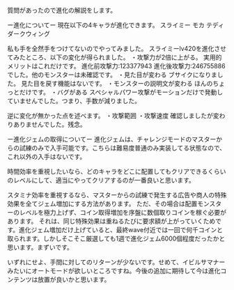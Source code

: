質問があったので進化の解説をします。

ー進化についてー
現在以下の4キャラが進化できます。
スライミー
モカ
テディ
ダークウィング

私も手を全然手をつけてないのでやってみました。
スライミーlv420を進化させてみたところ、以下の変化が得られました。
・攻撃力が2倍に上がる。
実用的メリットはこれだけです。
進化前攻撃力:123377943
進化後攻撃力:246755886
でした。他のモンスターは未確認です。
・見た目が変わる
ブサイクになりました。
見た目を戻す機能はないです。
・モンスターの説明文が変わる
ほんのちょっとだけです。
・バグがある
スペシャルパワー攻撃がモーションだけで発動していませんでした。つまり、手数が減りました。

逆に変化が無かった点を述べます。
・攻撃範囲
・攻撃速度
確認しましたが変わりありませんでした。残念。

ー進化ジェムの取得についてー
進化ジェムは、チャレンジモードのマスターからの試練のみで入手可能です。こちらは難易度普通のみ実装してる状態なので、これ以外の入手はないです。

時間効率を重視したいなら、どのキャラをどこに配置してもクリアできるくらいのレベルにして、適当にやってクリアするのが一番良いと思います。

スタミナ効率を重視するなら、マスターからの試練で発生する広告や商人の特殊効果を全てジェム増加にする方法があります。
ただ、その場合は配置モンスターのレベルを極力上げず、コイン取得増加を序盤に数個取りコインを稼ぐ必要があります。
それは、同じ特殊効果は重ねるたびに要求額が上がっていくためです。進化ジェム増加だけ上げていると、最終wave付近では一回で何千コインと取られます。しかしそこそこ厳選しても1週で進化ジェム6000個程度だったかと思います。まずいです。

いずれにせよ、手間に対してのリターンが少ないです。せめて、イビルサマナーみたいにオートモードが欲しいところですね。今後の追加に期待して今は進化コンテンツは放置が良いかと思います。